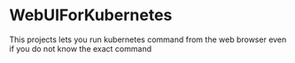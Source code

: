# WebUIForKubernetes
This projects lets you run kubernetes command from the web browser even if you do not know the exact command
